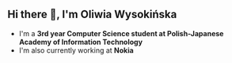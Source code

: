 ## Hi there 👋, I'm Oliwia Wysokińska
- I'm a **3rd year Computer Science student at Polish-Japanese Academy of Information Technology**
- I'm also currently working at **Nokia**

<!--
**Oliwiawys/Oliwiawys** is a ✨ _special_ ✨ repository because its `README.md` (this file) appears on your GitHub profile.

Here are some ideas to get you started:

- 🔭 I’m currently working on ...
- 🌱 I’m currently learning ...
- 👯 I’m looking to collaborate on ...
- 🤔 I’m looking for help with ...
- 💬 Ask me about ...
- 📫 How to reach me: ...
- 😄 Pronouns: ...
- ⚡ Fun fact: ...
-->
